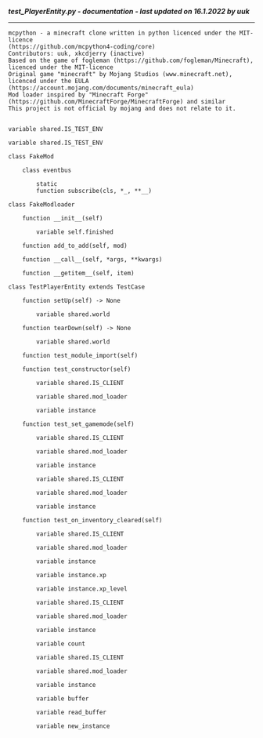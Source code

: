 ***test_PlayerEntity.py - documentation - last updated on 16.1.2022 by uuk***
___

    mcpython - a minecraft clone written in python licenced under the MIT-licence 
    (https://github.com/mcpython4-coding/core)
    Contributors: uuk, xkcdjerry (inactive)
    Based on the game of fogleman (https://github.com/fogleman/Minecraft), licenced under the MIT-licence
    Original game "minecraft" by Mojang Studios (www.minecraft.net), licenced under the EULA
    (https://account.mojang.com/documents/minecraft_eula)
    Mod loader inspired by "Minecraft Forge" (https://github.com/MinecraftForge/MinecraftForge) and similar
    This project is not official by mojang and does not relate to it.


    variable shared.IS_TEST_ENV

    variable shared.IS_TEST_ENV

    class FakeMod

        class eventbus

            static
            function subscribe(cls, *_, **__)

    class FakeModloader

        function __init__(self)

            variable self.finished

        function add_to_add(self, mod)

        function __call__(self, *args, **kwargs)

        function __getitem__(self, item)

    class TestPlayerEntity extends TestCase

        function setUp(self) -> None

            variable shared.world

        function tearDown(self) -> None

            variable shared.world

        function test_module_import(self)

        function test_constructor(self)

            variable shared.IS_CLIENT

            variable shared.mod_loader

            variable instance

        function test_set_gamemode(self)

            variable shared.IS_CLIENT

            variable shared.mod_loader

            variable instance

            variable shared.IS_CLIENT

            variable shared.mod_loader

            variable instance

        function test_on_inventory_cleared(self)

            variable shared.IS_CLIENT

            variable shared.mod_loader

            variable instance

            variable instance.xp

            variable instance.xp_level

            variable shared.IS_CLIENT

            variable shared.mod_loader

            variable instance

            variable count

            variable shared.IS_CLIENT

            variable shared.mod_loader

            variable instance

            variable buffer

            variable read_buffer

            variable new_instance